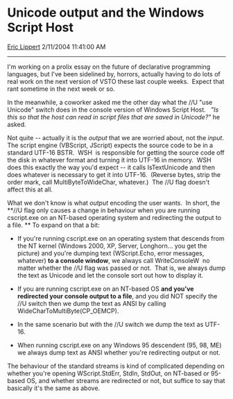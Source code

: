 <div id="page">

# Unicode output and the Windows Script Host

[Eric Lippert](https://social.msdn.microsoft.com/profile/Eric%20Lippert) 2/11/2004 11:41:00 AM

-----

<div id="content">

<span>I'm working on a prolix essay on the future of declarative programming languages, but I've been sidelined by, horrors, actually having to do lots of real work on the next version of VSTO these last couple weeks.  Expect that rant sometime in the next week or so.  </span>

<span>In the meanwhile, a coworker asked me the other day what the //U "use Unicode" switch does in the console version of Windows Script Host.   *"Is this so that the host can read in script files that are saved in Unicode?"* he asked. </span>

<span></span>

<span>Not quite -- actually it is the *output* that we are worried about, not the *input*.  The script <span>engine</span> (VBScript, JScript) expects the source code to be in a standard UTF-16 BSTR.  WSH  is responsible for getting the source code off the disk in whatever format and turning it into UTF-16 in memory.  WSH does this exactly the way you'd expect -- it calls </span><span>IsTextUnicode</span><span> and then does whatever is necessary to get it into UTF-16.  (Reverse bytes, strip the order mark, call </span><span>MultiByteToWideChar</span><span>, whatever.)  The //U flag doesn't affect this at all. </span>

<span></span>

<span>What we don't know is what *<span>output</span>* encoding the user wants.  In short, the **//U flag only causes a change in behaviour when you are running cscript.exe on an NT-based operating system and redirecting the output to a file. ** To expand on that a bit: </span>

<span></span>

  - <span>If you're running cscript.exe on an operating system that descends from the NT kernel (Windows 2000, XP, Server, Longhorn… you get the picture) and you're dumping text (</span><span>WScript.Echo</span><span>, error messages, whatever) **<span>to a console window</span>**, we always call </span><span>WriteConsoleW</span><span>  no matter whether the //U flag was passed or not.  That is, we always dump the text as Unicode and let the console sort out how to display it.</span>

<span></span>

  - <span>If you are running cscript.exe on an NT-based OS **<span>and you've redirected your console output to a file</span>**, and you did NOT specify the //U switch then we dump the text as ANSI by calling </span><span>WideCharToMultiByte(CP\_OEMCP)</span><span>.</span>

<span></span>

  - <span>In the same scenario but with the //U switch we dump the text as UTF-16.</span>

<span></span>

  - <span>When running cscript.exe on any Windows 95 descendent (95, 98, ME) we always dump text as ANSI whether you're redirecting output or not.</span>

<span></span>

<span>The behaviour of the standard streams is kind of complicated depending on whether you're opening </span><span>WScript.StdErr</span><span>, </span><span>StdIn</span><span>, </span><span>StdOut</span><span>, on NT-based or 95-based OS, and whether streams are redirected or not, but suffice to say that basically it's the same as above. </span>

</div>

</div>

